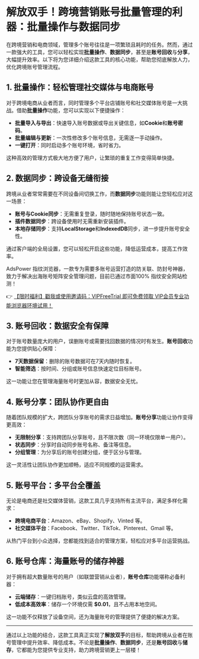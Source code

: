 # 解放双手！跨境营销账号批量管理的利器：批量操作与数据同步

在跨境营销和电商领域，管理多个账号往往是一项繁琐且耗时的任务。然而，通过一款强大的工具，您可以轻松实现**批量操作**、**数据同步**，甚至是**账号回收**与**分享**，大幅提升效率。以下将为您详细介绍这款工具的核心功能，帮助您彻底解放人力，优化跨境账号管理流程。

## 1. 批量操作：轻松管理社交媒体与电商账号

对于跨境电商从业者而言，同时管理多个平台店铺账号和社交媒体账号是一大挑战。借助**批量操作**功能，您可以实现以下便捷操作：

- **批量导入与导出**：快速导入账号数据或导出关键信息，如**Cookie**和**账号密码**。
- **批量编辑与更新**：一次性修改多个账号信息，无需逐一手动操作。
- **一键打开**：同时启动多个账号环境，省时省力。

这种高效的管理方式极大地方便了用户，让繁琐的重复工作变得简单快捷。

## 2. 数据同步：跨设备无缝衔接

跨境从业者常常需要在不同设备间切换工作，而**数据同步**功能则能让您轻松应对这一场景：

- **账号与Cookie同步**：无需重复登录，随时随地保持账号状态一致。
- **插件数据同步**：跨设备使用时无需重新安装插件。
- **本地存储同步**：支持**LocalStorage**和**IndexedDB**同步，进一步提升账号安全性。

通过客户端的全局设置，您可以轻松开启这些功能，降低运营成本，提高工作效率。

AdsPower 指纹浏览器，一款专为需要多账号运营打造的防关联、防封号神器，致力于解决出海账号矩阵安全管理问题，目前已通过市面100% 指纹安全网站检测！

👉 [【限时福利】戳我或使用邀请码：VIPFreeTrial 即可免费领取 VIP会员专业功能浏览器环境试用！](https://bit.ly/adspower_free)

## 3. 账号回收：数据安全有保障

对于账号数量庞大的用户，误删账号或需要找回数据的情况时有发生。**账号回收**功能为您提供贴心保障：

- **7天数据保留**：删除的账号数据可在7天内随时恢复。
- **智能筛选**：按时间、分组或账号信息快速定位目标账号。

这一功能让您在管理海量账号时更加从容，数据安全无忧。

## 4. 账号分享：团队协作更自由

随着团队规模的扩大，跨团队分享账号的需求日益增加。**账号分享**功能让协作变得更高效：

- **无限制分享**：支持跨团队分享账号，且不限次数（同一环境仅限单一用户）。
- **状态同步**：分享时自动同步账号名称、备注等信息。
- **分组管理**：为分享后的账号创建分组，便于区分与管理。

这一灵活性让团队协作更加顺畅，适应不同规模的运营需求。

## 5. 账号平台：多平台全覆盖

无论是电商还是社交媒体营销，这款工具几乎支持所有主流平台，满足多样化需求：

- **跨境电商平台**：Amazon、eBay、Shopify、Vinted 等。
- **社交媒体平台**：Facebook、Twitter、TikTok、Pinterest、Gmail 等。

从热门平台到小众选择，您都能找到适合的管理方案，轻松应对多平台运营挑战。

## 6. 账号仓库：海量账号的储存神器

对于拥有超大数量账号的用户（如联盟营销从业者），**账号仓库**功能堪称必备利器：

- **云端储存**：一键归档账号，类似云盘的高效管理。
- **低成本高效率**：储存一个环境仅需 **$0.01**，且不占用本地空间。

这一功能不仅释放了设备空间，还为海量账号的管理提供了便捷的解决方案。

---

通过以上功能的结合，这款工具真正实现了**解放双手**的目标，帮助跨境从业者在账号管理中提升效率、降低成本。不论是**批量操作**、**数据同步**，还是**账号回收**与**储存**，它都能为您提供专业支持，助力跨境营销更上一层楼！
